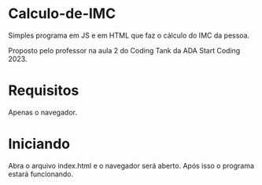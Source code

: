 # Calculo-de-IMC
Simples programa em JS e em HTML que faz o cálculo do IMC da pessoa.

Proposto pelo professor na aula 2 do Coding Tank da ADA Start Coding 2023.

# Requisitos
Apenas o navegador.

# Iniciando
Abra o arquivo index.html e o navegador será aberto.
Após isso o programa estará funcionando.
